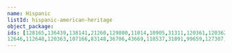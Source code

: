 ```yaml
---
name: Hispanic
listId: hispanic-american-heritage
object_package:
ids: [128165,136439,138141,21260,129800,11014,10905,31311,120361,120362,137434,137467,137458,11806,137925,137926,30833,28344,132422,127015,112647,
12646,112648,120363,107166,83148,36706,43669,118537,31891,99659,127307,129793,143223,137861,29372,89657,59369,59371,112663,112665,112664,56896]
---
```

